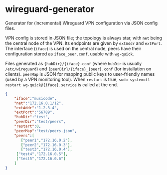 # wireguard-generator
Generator for (incremental) Wireguard VPN configuration via JSON config files.

VPN config is stored in JSON file; the topology is always star, with `net` being the central node of the VPN. Its endpoints are given by `extAddr` and `extPort`. The interface (`iface`) is used on the central node, peers have their configuration stored as `iface_peer.conf`, usable with `wg-quick`.

Files generated as `{hubDir}/{iface}.conf` (where `hubDir` is usually `/etc/wireguard`) and `{peerDir}/{iface}_{peer}.conf` (for installation on clients). `peerMap` is JSON for mapping public keys to user-friendly names (used by a VPN monitoring tool). When `restart` is true, `sudo systemctl restart wg-quick@{iface}.service` is called at the end.


```json
{
	"iface":"musicode",
	"net":"172.16.0.1/12",
	"extAddr":"1.2.3.4",
	"extPort":"56789",
	"hubDir":"test",
	"peerDir":"test/peers",
	"restart":0,
	"peerMap":"test/peers.json",
	"peers":[
	   ["peer1","172.16.0.2"],
	   ["peer2","172.16.0.3"],
	   ["test3","172.16.0.4"],
     ["test4","172.16.0.5"],
     ["test5","172.16.0.6"]
	]
}
```
